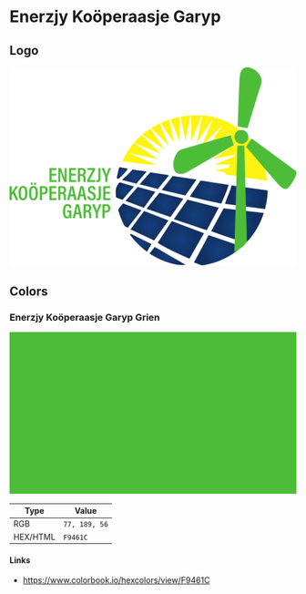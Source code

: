 # Enerzjy Koöperaasje Garyp

## Logo

![Enerzjy Koöperaasje Garyp Logo](enerzjy-kooperaasje-garyp-1000x_.svg)

## Colors

### Enerzjy Koöperaasje Garyp Grien

![Enerzjy Koöperaasje Garyp Grien](color-card-4DBD38.png)

| Type | Value |
| ---- | ----- |
| RGB | `77, 189, 56` |
| HEX/HTML | `F9461C` |

#### Links

- https://www.colorbook.io/hexcolors/view/F9461C
